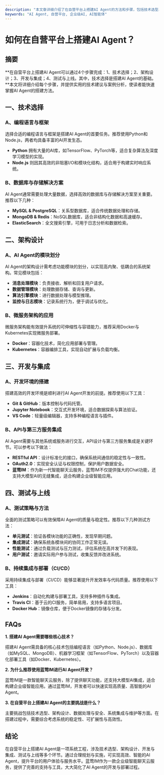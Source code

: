 ```yaml
---
description: "本文章详细介绍了在自营平台上搭建AI Agent的方法和步骤，包括技术选型、架构设计、开发流程等关键环节，帮助用户全面了解并实施AI智能体的部署。"
keywords: "AI Agent, 自营平台, 企业级AI, AI智能体"
---
```

# 如何在自营平台上搭建AI Agent？

## 摘要

**在自营平台上搭建AI Agent可以通过4个步骤完成：1、技术选择；2、架构设计；3、开发与集成；4、测试与上线。其中，技术选择是搭建AI Agent的基础。**本文将详细介绍每个步骤，并提供实用的技术建议与案例分析，使读者能快速掌握AI Agent的搭建方法。

## 一、技术选择

### A、编程语言与框架

选择合适的编程语言与框架是搭建AI Agent的首要任务。推荐使用Python和Node.js，两者均具备丰富的AI开发生态。

- **Python** 拥有大量的AI库，如TensorFlow、PyTorch等，适合复杂算法及深度学习模型的实现。
- **Node.js** 则因其高效的非阻塞I/O和模块化结构，适合用于构建实时响应系统。

### B、数据库与存储解决方案

AI Agent通常需要处理大量数据，选择高效的数据库与存储解决方案至关重要。推荐以下几种：

- **MySQL & PostgreSQL**：关系型数据库，适合传统数据处理和存储。
- **MongoDB & Redis**：NoSQL数据库，适合非结构化数据和高速缓存。
- **ElasticSearch**：全文搜索引擎，可用于日志分析和数据检索。

## 二、架构设计

### A、AI Agent的模块划分

AI Agent的架构设计需考虑功能模块的划分，以实现高内聚、低耦合的系统架构。常见模块包括：

- **消息处理模块**：负责接收、解析和回复用户请求。
- **数据管理模块**：处理数据存储、查询与更新。
- **算法引擎模块**：进行数据处理与模型推理。
- **监控与日志模块**：记录系统行为，便于调试与优化。

### B、微服务架构的应用

微服务架构能有效提升系统的可伸缩性与容错能力，推荐采用Docker与Kubernetes实现微服务部署。

- **Docker**：容器化技术，简化应用部署与管理。
- **Kubernetes**：容器编排工具，实现自动扩展与负载均衡。

## 三、开发与集成

### A、开发环境的搭建

搭建高效的开发环境是顺利进行AI Agent开发的前提。推荐使用以下工具：

- **Git & GitHub**：版本控制与代码托管。
- **Jupyter Notebook**：交互式开发环境，适合数据探索与算法验证。
- **VS Code**：轻量级编辑器，支持多种编程语言与插件。

### B、API与第三方服务集成

AI Agent需要与其他系统或服务进行交互，API设计与第三方服务集成是关键环节。可以参考以下做法：

- **RESTful API**：设计标准化的接口，确保系统间通信的稳定性与一致性。
- **OAuth2.0**：实现安全认证与权限控制，保护用户数据安全。
- **蓝莺IM**：作为新一代智能聊天云服务，蓝莺IM不仅提供强大的Chat功能，还支持大模型AI的无缝集成，适合构建企业级智能应用。

## 四、测试与上线

### A、测试策略与方法

全面的测试策略可以有效保障AI Agent的质量与稳定性。推荐以下几种测试方法：

- **单元测试**：验证各模块功能的正确性，发现早期问题。
- **集成测试**：确保系统各模块间的协同工作正常无误。
- **性能测试**：通过负载测试与压力测试，评估系统在高并发下的表现。
- **用户测试**：邀请实际用户参与测试，收集反馈并改进系统。

### B、持续集成与部署（CI/CD）

采用持续集成与部署（CI/CD）能够显著提升开发效率与代码质量。推荐使用以下工具：

- **Jenkins**：自动化构建与部署工具，支持多种插件与集成。
- **Travis CI**：基于云的CI服务，简单易用，支持多语言项目。
- **Docker Hub**：镜像仓库，便于Docker镜像的存储与分发。

## FAQs

**1. 搭建AI Agent需要哪些核心技术？**

搭建AI Agent需具备的核心技术包括编程语言（如Python、Node.js）、数据库（如MySQL、MongoDB）、机器学习框架（如TensorFlow、PyTorch）以及容器化部署工具（如Docker、Kubernetes）。

**2. 为什么推荐使用蓝莺IM进行AI Agent开发？**

蓝莺IM是一款智能聊天云服务，除了提供聊天功能，还支持大模型AI集成，适合构建企业级智能应用。通过蓝莺IM，开发者可以快速实现高质量、高智能的AI Agent。

**3. 在自营平台上搭建AI Agent的主要挑战是什么？**

主要挑战包括技术选型、架构设计、数据处理与安全、系统集成与维护等方面。在搭建过程中，需要综合考虑系统的稳定性、可扩展性与高效性。

## 结论

在自营平台上搭建AI Agent是一项系统工程，涉及技术选型、架构设计、开发与集成、测试与上线等多个环节。通过合理规划与实施，可实现高效、智能的AI Agent，提升平台的用户体验与服务水平。蓝莺IM作为一款企业级智能聊天云服务，提供了完善的支持与工具，大大简化了AI Agent的开发与部署过程。
